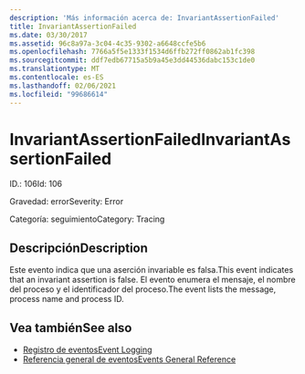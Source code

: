 ```yaml
---
description: 'Más información acerca de: InvariantAssertionFailed'
title: InvariantAssertionFailed
ms.date: 03/30/2017
ms.assetid: 96c8a97a-3c04-4c35-9302-a6648ccfe5b6
ms.openlocfilehash: 7766a5f5e1333f1534d6ffb272ff0862ab1fc398
ms.sourcegitcommit: ddf7edb67715a5b9a45e3dd44536dabc153c1de0
ms.translationtype: MT
ms.contentlocale: es-ES
ms.lasthandoff: 02/06/2021
ms.locfileid: "99686614"
---
```

# <a name="invariantassertionfailed"></a><span data-ttu-id="3264d-103">InvariantAssertionFailed</span><span class="sxs-lookup"><span data-stu-id="3264d-103">InvariantAssertionFailed</span></span>

<span data-ttu-id="3264d-104">ID.: 106</span><span class="sxs-lookup"><span data-stu-id="3264d-104">Id: 106</span></span>  
  
 <span data-ttu-id="3264d-105">Gravedad: error</span><span class="sxs-lookup"><span data-stu-id="3264d-105">Severity: Error</span></span>  
  
 <span data-ttu-id="3264d-106">Categoría: seguimiento</span><span class="sxs-lookup"><span data-stu-id="3264d-106">Category: Tracing</span></span>  
  
## <a name="description"></a><span data-ttu-id="3264d-107">Descripción</span><span class="sxs-lookup"><span data-stu-id="3264d-107">Description</span></span>  

 <span data-ttu-id="3264d-108">Este evento indica que una aserción invariable es falsa.</span><span class="sxs-lookup"><span data-stu-id="3264d-108">This event indicates that an invariant assertion is false.</span></span> <span data-ttu-id="3264d-109">El evento enumera el mensaje, el nombre del proceso y el identificador del proceso.</span><span class="sxs-lookup"><span data-stu-id="3264d-109">The event lists the message, process name and process ID.</span></span>  
  
## <a name="see-also"></a><span data-ttu-id="3264d-110">Vea también</span><span class="sxs-lookup"><span data-stu-id="3264d-110">See also</span></span>

- [<span data-ttu-id="3264d-111">Registro de eventos</span><span class="sxs-lookup"><span data-stu-id="3264d-111">Event Logging</span></span>](index.md)
- [<span data-ttu-id="3264d-112">Referencia general de eventos</span><span class="sxs-lookup"><span data-stu-id="3264d-112">Events General Reference</span></span>](events-general-reference.md)
